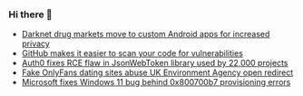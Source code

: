 ### Hi there 👋

<!--START_SECTION:feed-->
* [Darknet drug markets move to custom Android apps for increased privacy](https://www.bleepingcomputer.com/news/security/darknet-drug-markets-move-to-custom-android-apps-for-increased-privacy/)
* [GitHub makes it easier to scan your code for vulnerabilities](https://www.bleepingcomputer.com/news/security/github-makes-it-easier-to-scan-your-code-for-vulnerabilities/)
* [Auth0 fixes RCE flaw in JsonWebToken library used by 22,000 projects](https://www.bleepingcomputer.com/news/security/auth0-fixes-rce-flaw-in-jsonwebtoken-library-used-by-22-000-projects/)
* [Fake OnlyFans dating sites abuse UK Environment Agency open redirect](https://www.bleepingcomputer.com/news/security/fake-onlyfans-dating-sites-abuse-uk-environment-agency-open-redirect/)
* [Microsoft fixes Windows 11 bug behind 0x800700b7 provisioning errors](https://www.bleepingcomputer.com/news/microsoft/microsoft-fixes-windows-11-bug-behind-0x800700b7-provisioning-errors/)
<!--END_SECTION:feed-->

<!--
**frankenk/frankenk** is a ✨ _special_ ✨ repository because its `README.md` (this file) appears on your GitHub profile.

Here are some ideas to get you started:

- 🔭 I’m currently working on ...
- 🌱 I’m currently learning ...
- 👯 I’m looking to collaborate on ...
- 🤔 I’m looking for help with ...
- 💬 Ask me about ...
- 📫 How to reach me: ...
- 😄 Pronouns: ...
- ⚡ Fun fact: ...
-->



